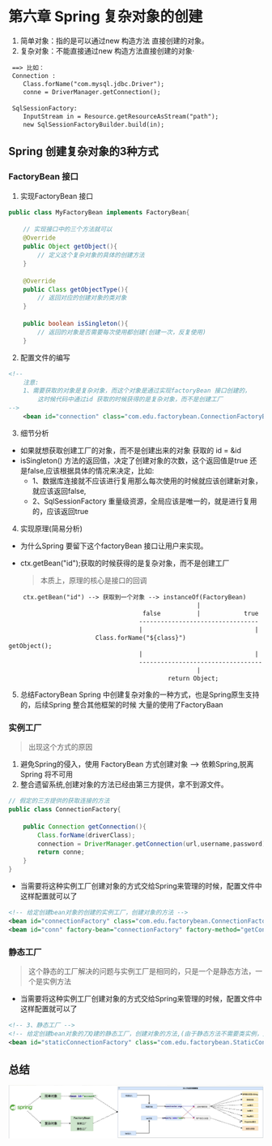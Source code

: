 # 第六章 Spring 复杂对象的创建

1. 简单对象：指的是可以通过new 构造方法 直接创建的对象。
2. 复杂对象：不能直接通过new 构造方法直接创建的对象·

```
 ==> 比如：
 Connection :
    Class.forName("com.mysql.jdbc.Driver");
    conne = DriverManager.getConnection();

 SqlSessionFactory:
    InputStream in = Resource.getResourceAsStream("path");
    new SqlSessionFactoryBuilder.build(in);

```
## Spring 创建复杂对象的3种方式

### FactoryBean 接口

1. 实现FactoryBean 接口
```java
public class MyFactoryBean implements FactoryBean{

    // 实现接口中的三个方法就可以
    @Override
    public Object getObject(){
        // 定义这个复杂对象的具体的创建方法
    }

    @Override
    public Class getObjectType(){
        // 返回对应的创建对象的类对象
    }
    
    public boolean isSingleton(){
        // 返回的对象是否需要每次使用都创建(创建一次，反复使用)
    }
```
2. 配置文件的编写

```xml
<!--
    注意:
    1、需要获取的对象是复杂对象，而这个对象是通过实现factoryBean 接口创建的，
        这时候代码中通过id 获取的时候获得的是复杂对象，而不是创建工厂
-->
    <bean id="connection" class="com.edu.factorybean.ConnectionFactoryBean"/>
```

3. 细节分析
    
- 如果就想获取创建工厂的对象，而不是创建出来的对象 获取的 id = &id
- isSingleton() 方法的返回值，决定了创建对象的次数，这个返回值是true
  还是false,应该根据具体的情况来决定，比如:
    + 1、数据库连接就不应该进行复用那么每次使用的时候就应该创建新对象，就应该返回false,
    + 2、SqlSessionFactory 重量级资源，全局应该是唯一的，就是进行复用的，应该返回true

4. 实现原理(简易分析)

- 为什么Spring 要留下这个factoryBean 接口让用户来实现。
- ctx.getBean("id");获取的时候获得的是复杂对象，而不是创建工厂

   > 本质上，原理的核心是接口的回调
```
    ctx.getBean("id") --> 获取到一个对象 --> instanceOf(FactoryBean)
                                                    |
                                     false          |            true
                                    ---------------------------------
                                    |                               |
                        Class.forName("${class}")               getObject();
                                    |                               |
                                    ----------------------------------
                                                    |
                                            return Object;
```

5. 总结FactoryBean
   Spring 中创建复杂对象的一种方式，也是Spring原生支持的，后续Spring 整合其他框架的时候
   大量的使用了FactoryBaan


### 实例工厂

> 出现这个方式的原因

1. 避免Spring的侵入，使用 FactoryBean 方式创建对象 --> 依赖Spring,脱离Spring 将不可用
2. 整合遗留系统,创建对象的方法已经由第三方提供，拿不到源文件。

```java
// 假定的三方提供的获取连接的方法
public class ConnectionFactory{

    public Connection getConnection(){
        Class.forName(driverClass);   
        connection = DriverManager.getConnection(url,username,password);
        return conne;
    }
}
```
- 当需要将这种实例工厂创建对象的方式交给Spring来管理的时候，配置文件中这样配置就可以了

```xml
<!-- 给定创建bean对象的创建的实例工厂，创建对象的方法 -->
<bean id="connectionFactory" class="com.edu.factorybean.ConnectionFactory"/>
<beam id="conn" factory-bean="connectionFactory" factory-method="getConnection"/>

```

### 静态工厂

> 这个静态的工厂解决的问题与实例工厂是相同的，只是一个是静态方法，一个是实例方法
- 当需要将这种实例工厂创建对象的方式交给Spring来管理的时候，配置文件中这样配置就可以了
```xml
<!-- 3、静态工厂 -->    
<!-- 给定创建bean对象的刀Q建的静态工厂，创建对象的方法,(由于静态方法不需要类实例，只需要给定类对象就可以) -->    
<bean id="staticConnectionFactory" class="com.edu.factorybean.StaticConnectionFactory" factory-method="getConnection"/>

```

## 总结

![对象创建](bean-create.png) 

